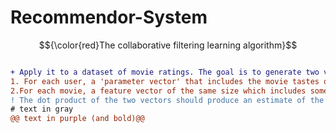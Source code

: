 
# Recommendor-System
$${\color{red}The collaborative filtering learning algorithm}$$
```diff

+ Apply it to a dataset of movie ratings. The goal is to generate two vectors: 
1. For each user, a 'parameter vector' that includes the movie tastes of a user. 
2.For each movie, a feature vector of the same size which includes some description of the movie. 
! The dot product of the two vectors should produce an estimate of the rating the user might give to that movie
# text in gray
@@ text in purple (and bold)@@
```
